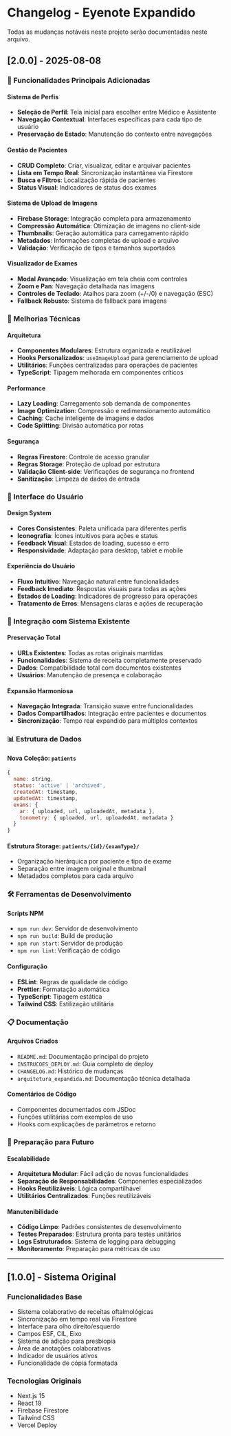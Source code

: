 # Changelog - Eyenote Expandido

Todas as mudanças notáveis neste projeto serão documentadas neste arquivo.

## [2.0.0] - 2025-08-08

### 🎉 Funcionalidades Principais Adicionadas

#### Sistema de Perfis
- **Seleção de Perfil**: Tela inicial para escolher entre Médico e Assistente
- **Navegação Contextual**: Interfaces específicas para cada tipo de usuário
- **Preservação de Estado**: Manutenção do contexto entre navegações

#### Gestão de Pacientes
- **CRUD Completo**: Criar, visualizar, editar e arquivar pacientes
- **Lista em Tempo Real**: Sincronização instantânea via Firestore
- **Busca e Filtros**: Localização rápida de pacientes
- **Status Visual**: Indicadores de status dos exames

#### Sistema de Upload de Imagens
- **Firebase Storage**: Integração completa para armazenamento
- **Compressão Automática**: Otimização de imagens no client-side
- **Thumbnails**: Geração automática para carregamento rápido
- **Metadados**: Informações completas de upload e arquivo
- **Validação**: Verificação de tipos e tamanhos suportados

#### Visualizador de Exames
- **Modal Avançado**: Visualização em tela cheia com controles
- **Zoom e Pan**: Navegação detalhada nas imagens
- **Controles de Teclado**: Atalhos para zoom (+/-/0) e navegação (ESC)
- **Fallback Robusto**: Sistema de fallback para imagens

### 🔧 Melhorias Técnicas

#### Arquitetura
- **Componentes Modulares**: Estrutura organizada e reutilizável
- **Hooks Personalizados**: `useImageUpload` para gerenciamento de upload
- **Utilitários**: Funções centralizadas para operações de pacientes
- **TypeScript**: Tipagem melhorada em componentes críticos

#### Performance
- **Lazy Loading**: Carregamento sob demanda de componentes
- **Image Optimization**: Compressão e redimensionamento automático
- **Caching**: Cache inteligente de imagens e dados
- **Code Splitting**: Divisão automática por rotas

#### Segurança
- **Regras Firestore**: Controle de acesso granular
- **Regras Storage**: Proteção de upload por estrutura
- **Validação Client-side**: Verificações de segurança no frontend
- **Sanitização**: Limpeza de dados de entrada

### 📱 Interface do Usuário

#### Design System
- **Cores Consistentes**: Paleta unificada para diferentes perfis
- **Iconografia**: Ícones intuitivos para ações e status
- **Feedback Visual**: Estados de loading, sucesso e erro
- **Responsividade**: Adaptação para desktop, tablet e mobile

#### Experiência do Usuário
- **Fluxo Intuitivo**: Navegação natural entre funcionalidades
- **Feedback Imediato**: Respostas visuais para todas as ações
- **Estados de Loading**: Indicadores de progresso para operações
- **Tratamento de Erros**: Mensagens claras e ações de recuperação

### 🔄 Integração com Sistema Existente

#### Preservação Total
- **URLs Existentes**: Todas as rotas originais mantidas
- **Funcionalidades**: Sistema de receita completamente preservado
- **Dados**: Compatibilidade total com documentos existentes
- **Usuários**: Manutenção de presença e colaboração

#### Expansão Harmoniosa
- **Navegação Integrada**: Transição suave entre funcionalidades
- **Dados Compartilhados**: Integração entre pacientes e documentos
- **Sincronização**: Tempo real expandido para múltiplos contextos

### 📊 Estrutura de Dados

#### Nova Coleção: `patients`
```javascript
{
  name: string,
  status: 'active' | 'archived',
  createdAt: timestamp,
  updatedAt: timestamp,
  exams: {
    ar: { uploaded, url, uploadedAt, metadata },
    tonometry: { uploaded, url, uploadedAt, metadata }
  }
}
```

#### Estrutura Storage: `patients/{id}/{examType}/`
- Organização hierárquica por paciente e tipo de exame
- Separação entre imagem original e thumbnail
- Metadados completos para cada arquivo

### 🛠️ Ferramentas de Desenvolvimento

#### Scripts NPM
- `npm run dev`: Servidor de desenvolvimento
- `npm run build`: Build de produção
- `npm run start`: Servidor de produção
- `npm run lint`: Verificação de código

#### Configuração
- **ESLint**: Regras de qualidade de código
- **Prettier**: Formatação automática
- **TypeScript**: Tipagem estática
- **Tailwind CSS**: Estilização utilitária

### 📋 Documentação

#### Arquivos Criados
- `README.md`: Documentação principal do projeto
- `INSTRUCOES_DEPLOY.md`: Guia completo de deploy
- `CHANGELOG.md`: Histórico de mudanças
- `arquitetura_expandida.md`: Documentação técnica detalhada

#### Comentários de Código
- Componentes documentados com JSDoc
- Funções utilitárias com exemplos de uso
- Hooks com explicações de parâmetros e retorno

### 🔮 Preparação para Futuro

#### Escalabilidade
- **Arquitetura Modular**: Fácil adição de novas funcionalidades
- **Separação de Responsabilidades**: Componentes especializados
- **Hooks Reutilizáveis**: Lógica compartilhável
- **Utilitários Centralizados**: Funções reutilizáveis

#### Manutenibilidade
- **Código Limpo**: Padrões consistentes de desenvolvimento
- **Testes Preparados**: Estrutura pronta para testes unitários
- **Logs Estruturados**: Sistema de logging para debugging
- **Monitoramento**: Preparação para métricas de uso

---

## [1.0.0] - Sistema Original

### Funcionalidades Base
- Sistema colaborativo de receitas oftalmológicas
- Sincronização em tempo real via Firestore
- Interface para olho direito/esquerdo
- Campos ESF, CIL, Eixo
- Sistema de adição para presbiopia
- Área de anotações colaborativas
- Indicador de usuários ativos
- Funcionalidade de cópia formatada

### Tecnologias Originais
- Next.js 15
- React 19
- Firebase Firestore
- Tailwind CSS
- Vercel Deploy

